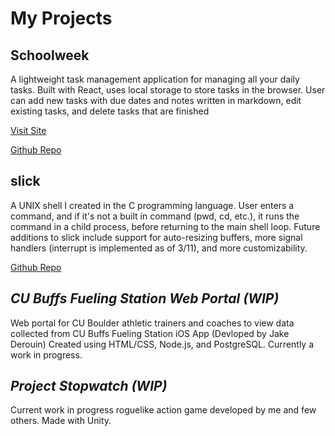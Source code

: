 # My Projects

## Schoolweek

A lightweight task management application for managing all your daily tasks. Built with React, uses local storage to store tasks
in the browser. User can add new tasks with due dates and notes written in markdown, edit existing tasks, and delete tasks that are finished

[Visit Site](https://schoolweek.netlify.app)

[Github Repo](https://github.com/typicel/schoolweek)

## slick

A UNIX shell I created in the C programming language. User enters a command, and if it's not a built in command (pwd, cd, etc.), it runs
the command in a child process, before returning to the main shell loop. Future additions to slick include support for auto-resizing buffers,
more signal handlers (interrupt is implemented as of 3/11), and more customizability.

[Github Repo](https://github.com/typicel/slick)

## _CU Buffs Fueling Station Web Portal (WIP)_

Web portal for CU Boulder athletic trainers and coaches to view data collected from CU Buffs Fueling Station iOS App (Devloped by Jake Derouin)
Created using HTML/CSS, Node.js, and PostgreSQL. Currently a work in progress.

## _Project Stopwatch (WIP)_

Current work in progress roguelike action game developed by me and few others. Made with Unity.
